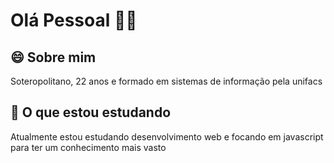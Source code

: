 # Olá Pessoal 👋🏽

## 😄 Sobre mim
Soteropolitano, 22 anos e formado em sistemas de informação pela unifacs 

## 🌱 O que estou estudando
Atualmente estou estudando desenvolvimento web e focando em javascript para ter um conhecimento mais vasto 

<!--
**leandromsilva/leandromsilva** is a ✨ _special_ ✨ repository because its `README.md` (this file) appears on your GitHub profile.

Here are some ideas to get you started:

- 🔭 I’m currently working on ...
- 🌱 I’m currently learning ...
- 👯 I’m looking to collaborate on ...
- 🤔 I’m looking for help with ...
- 💬 Ask me about ...
- 📫 How to reach me: ...
- 😄 Pronouns: ...
- ⚡ Fun fact: ...
-->
